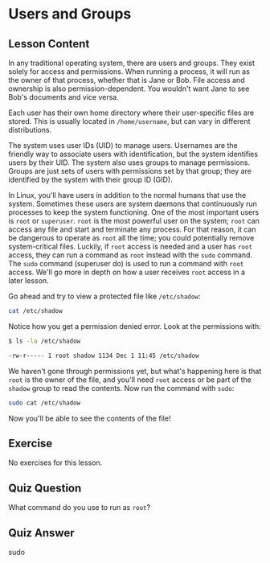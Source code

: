 # Users and Groups

## Lesson Content

In any traditional operating system, there are users and groups. They exist solely for access and permissions. When running a process, it will run as the owner of that process, whether that is Jane or Bob. File access and ownership is also permission-dependent. You wouldn't want Jane to see Bob's documents and vice versa.

Each user has their own home directory where their user-specific files are stored. This is usually located in `/home/username`, but can vary in different distributions.

The system uses user IDs (UID) to manage users. Usernames are the friendly way to associate users with identification, but the system identifies users by their UID. The system also uses groups to manage permissions. Groups are just sets of users with permissions set by that group; they are identified by the system with their group ID (GID).

In Linux, you'll have users in addition to the normal humans that use the system. Sometimes these users are system daemons that continuously run processes to keep the system functioning. One of the most important users is `root` or `superuser`. `root` is the most powerful user on the system; `root` can access any file and start and terminate any process. For that reason, it can be dangerous to operate as `root` all the time; you could potentially remove system-critical files. Luckily, if `root` access is needed and a user has `root` access, they can run a command as `root` instead with the `sudo` command. The `sudo` command (superuser do) is used to run a command with `root` access. We'll go more in depth on how a user receives `root` access in a later lesson.

Go ahead and try to view a protected file like `/etc/shadow`:

```bash
cat /etc/shadow
```

Notice how you get a permission denied error. Look at the permissions with:

```bash
$ ls -la /etc/shadow

-rw-r----- 1 root shadow 1134 Dec 1 11:45 /etc/shadow
```

We haven't gone through permissions yet, but what's happening here is that `root` is the owner of the file, and you'll need `root` access or be part of the `shadow` group to read the contents. Now run the command with `sudo`:

```bash
sudo cat /etc/shadow
```

Now you'll be able to see the contents of the file!

## Exercise

No exercises for this lesson.

## Quiz Question

What command do you use to run as `root`?

## Quiz Answer

sudo
